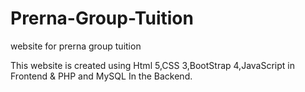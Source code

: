 # Prerna-Group-Tuition
website for prerna group tuition

This website is created using Html 5,CSS 3,BootStrap 4,JavaScript in Frontend & PHP and MySQL In the Backend.
